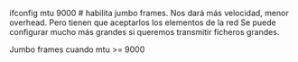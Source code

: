 ifconfig mtu 9000 # habilita jumbo frames. Nos dará más velocidad, menor overhead. Pero tienen que aceptarlos los elementos de la red
                    Se puede configurar mucho más grandes si queremos transmitir ficheros grandes.


Jumbo frames cuando mtu >= 9000
